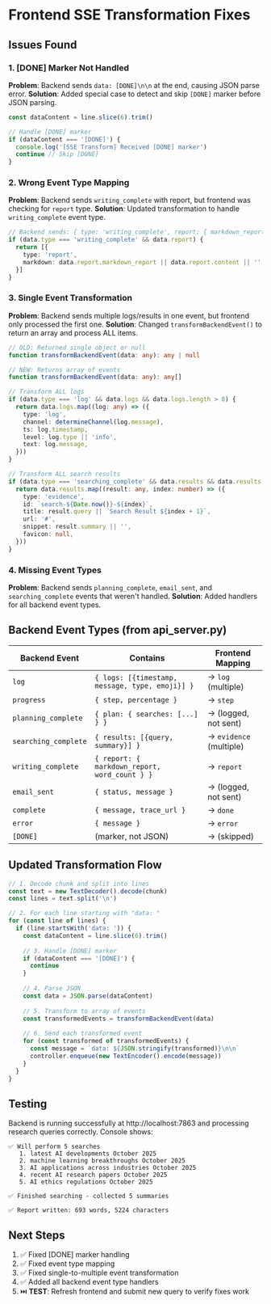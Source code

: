 # Frontend SSE Transformation Fixes

## Issues Found

### 1. **[DONE] Marker Not Handled**
**Problem**: Backend sends `data: [DONE]\n\n` at the end, causing JSON parse error.
**Solution**: Added special case to detect and skip `[DONE]` marker before JSON parsing.

```typescript
const dataContent = line.slice(6).trim()

// Handle [DONE] marker
if (dataContent === '[DONE]') {
  console.log('[SSE Transform] Received [DONE] marker')
  continue // Skip [DONE]
}
```

### 2. **Wrong Event Type Mapping**
**Problem**: Backend sends `writing_complete` with report, but frontend was checking for `report` type.
**Solution**: Updated transformation to handle `writing_complete` event type.

```typescript
// Backend sends: { type: 'writing_complete', report: { markdown_report: '...' } }
if (data.type === 'writing_complete' && data.report) {
  return [{
    type: 'report',
    markdown: data.report.markdown_report || data.report.content || '',
  }]
}
```

### 3. **Single Event Transformation**
**Problem**: Backend sends multiple logs/results in one event, but frontend only processed the first one.
**Solution**: Changed `transformBackendEvent()` to return an array and process ALL items.

```typescript
// OLD: Returned single object or null
function transformBackendEvent(data: any): any | null

// NEW: Returns array of events
function transformBackendEvent(data: any): any[]

// Transform ALL logs
if (data.type === 'log' && data.logs && data.logs.length > 0) {
  return data.logs.map((log: any) => ({
    type: 'log',
    channel: determineChannel(log.message),
    ts: log.timestamp,
    level: log.type || 'info',
    text: log.message,
  }))
}

// Transform ALL search results
if (data.type === 'searching_complete' && data.results && data.results.length > 0) {
  return data.results.map((result: any, index: number) => ({
    type: 'evidence',
    id: `search-${Date.now()}-${index}`,
    title: result.query || `Search Result ${index + 1}`,
    url: '#',
    snippet: result.summary || '',
    favicon: null,
  }))
}
```

### 4. **Missing Event Types**
**Problem**: Backend sends `planning_complete`, `email_sent`, and `searching_complete` events that weren't handled.
**Solution**: Added handlers for all backend event types.

## Backend Event Types (from api_server.py)

| Backend Event | Contains | Frontend Mapping |
|---------------|----------|------------------|
| `log` | `{ logs: [{timestamp, message, type, emoji}] }` | → `log` (multiple) |
| `progress` | `{ step, percentage }` | → `step` |
| `planning_complete` | `{ plan: { searches: [...] } }` | → (logged, not sent) |
| `searching_complete` | `{ results: [{query, summary}] }` | → `evidence` (multiple) |
| `writing_complete` | `{ report: { markdown_report, word_count } }` | → `report` |
| `email_sent` | `{ status, message }` | → (logged, not sent) |
| `complete` | `{ message, trace_url }` | → `done` |
| `error` | `{ message }` | → `error` |
| `[DONE]` | (marker, not JSON) | → (skipped) |

## Updated Transformation Flow

```typescript
// 1. Decode chunk and split into lines
const text = new TextDecoder().decode(chunk)
const lines = text.split('\n')

// 2. For each line starting with "data: "
for (const line of lines) {
  if (line.startsWith('data: ')) {
    const dataContent = line.slice(6).trim()
    
    // 3. Handle [DONE] marker
    if (dataContent === '[DONE]') {
      continue
    }
    
    // 4. Parse JSON
    const data = JSON.parse(dataContent)
    
    // 5. Transform to array of events
    const transformedEvents = transformBackendEvent(data)
    
    // 6. Send each transformed event
    for (const transformed of transformedEvents) {
      const message = `data: ${JSON.stringify(transformed)}\n\n`
      controller.enqueue(new TextEncoder().encode(message))
    }
  }
}
```

## Testing

Backend is running successfully at http://localhost:7863 and processing research queries correctly. Console shows:

```
✅ Will perform 5 searches
   1. latest AI developments October 2025
   2. machine learning breakthroughs October 2025
   3. AI applications across industries October 2025
   4. recent AI research papers October 2025
   5. AI ethics regulations October 2025

✅ Finished searching - collected 5 summaries

✅ Report written: 693 words, 5224 characters
```

## Next Steps

1. ✅ Fixed [DONE] marker handling
2. ✅ Fixed event type mapping
3. ✅ Fixed single-to-multiple event transformation
4. ✅ Added all backend event type handlers
5. ⏭️ **TEST**: Refresh frontend and submit new query to verify fixes work
